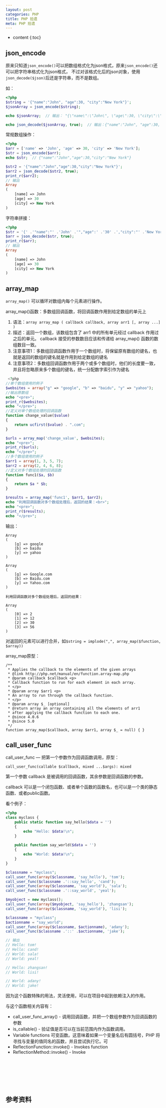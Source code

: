 ```yaml
---
layout: post
categories: PHP
title: PHP 拾遗
meta: PHP 拾遗
---
```

* content
{:toc}

## json_encode

原来只知道`json_encode()`可以把数组格式化为json格式，原来`json_encode()`还可以把字符串格式化为json格式，
不过对该格式化后的json对象，使用`json_decode($json)`后还是字符串，而不是数组。

如：
```php
<?php
$string = '{"name":"John", "age":30, "city":"New York"}';
$jsonArray = json_encode($string);

echo $jsonArray;  // 输出： "{\"name\":\"John\", \"age\":30, \"city\":\"New York\"}" 

echo json_decode($jsonArray, true);  // 输出：{"name":"John", "age":30, "city":"New York"} 
```

常规数组操作：
```php
<?php
$arr = ['name' => 'John', 'age' => 30, 'city' => 'New York'];
$str = json_encode($arr);
echo $str;  // {"name":"John","age":30,"city":"New York"}

$str2 = '{"name":"John","age":30,"city":"New York"}';
$arr2 = json_decode($str2, true);
print_r($arr2);
// 输出
Array
(
    [name] => John
    [age] => 30
    [city] => New York
)
```

字符串拼接：
```php
<?php
$str = '{' .'"name":"' .'John' .'","age":' .'30' .',"city":"' .'New York' .'"' .'}';
$arr = json_decode($str, true);
print_r($arr);
// 输出
Array
(
    [name] => John
    [age] => 30
    [city] => New York
)
```

## array_map

`array_map()` 可以循环对数组内每个元素进行操作。

array_map()函数：多数组回调函数，将回调函数作用到给定数组的单元上 
1. 语法：`array array_map ( callback callback, array arr1 [, array ...] )` 
2. 描述：返回一个数组，该数组包含了 arr1 中的所有单元经过 callback 作用过之后的单元。
callback 接受的参数数目应该和传递给 array_map() 函数的数组数目一致。 
3. 注意事项1：多数组回调函数作用于一个数组时，将保留原有数组的键名，也就是返回的数组的键名就是作用到给定数组的键名 
4. 注意事项2：多数组回调函数作用于两个或多个数组时，他们的长度要一致，并且将忽略原来多个数组的键名，统一分配数字索引作为键名 

```php
 <?php
//单个数组使用的例子 
$websites = array("g" => "google", "b" => "baidu", "y" => "yahoo");
//输出原数组 
echo "<pre>";
print_r($websites);
echo "</pre>";
//定义对单个数组处理的回调函数 
function change_value($value)
{
    return ucfirst($value) . ".com";
}

$urls = array_map('change_value', $websites);
echo "<pre>";
print_r($urls);
echo "</pre>";
//多个数组使用的例子 
$arr1 = array(1, 3, 5, 7);
$arr2 = array(2, 4, 6, 8);
//定义对多个数组处理的回调函数 
function func1($a, $b)
{
    return $a * $b;
}

$results = array_map('func1', $arr1, $arr2);
echo "利用回调函数对多个数组处理后，返回的结果：<br>";
echo "<pre>";
print_r($results);
echo "</pre>"; 
```

输出：
```
Array
(
    [g] => google
    [b] => baidu
    [y] => yahoo
)

Array
(
    [g] => Google.com
    [b] => Baidu.com
    [y] => Yahoo.com
)

利用回调函数对多个数组处理后，返回的结果：

Array
(
    [0] => 2
    [1] => 12
    [2] => 30
    [3] => 56
)
```

对返回的元素可以进行合并，如`$string = implode(",", array_map($function, $array))`

array_map原型：
```
/**
 * Applies the callback to the elements of the given arrays
 * @link http://php.net/manual/en/function.array-map.php
 * @param callback $callback <p>
 * Callback function to run for each element in each array.
 * </p>
 * @param array $arr1 <p>
 * An array to run through the callback function.
 * </p>
 * @param array $_ [optional]
 * @return array an array containing all the elements of arr1
 * after applying the callback function to each one.
 * @since 4.0.6
 * @since 5.0
 */
function array_map($callback, array $arr1, array $_ = null) { }
```

## call_user_func

call_user_func — 把第一个参数作为回调函数调用，原型：
```
call_user_func(callable $callback, mixed ...$args): mixed
```

第一个参数 callback 是被调用的回调函数，其余参数是回调函数的参数。 

callback 可以是一个闭包函数、或者单个函数的函数名，也可以是一个类的静态函数、或者public函数。

看个例子：
```php
<?php
class myclass {
    public static function say_hello($data = '')
    {
        echo "Hello: $data!\n";
    }
	
	public function say_world($data = '')
    {
        echo "World: $data!\n";
    }
}

$classname = "myclass";
call_user_func(array($classname, 'say_hello'), 'tom');
call_user_func($classname .'::say_hello', 'cand');
call_user_func(array($classname, 'say_world'), 'sala');
call_user_func($classname .'::say_world', 'yeal');

$myobject = new myclass();
call_user_func(array($myobject, 'say_hello'), 'zhangsan');
call_user_func(array($classname, 'say_world'), 'lisi');

$classname = "myclass";
$actionname = "say_world";
call_user_func(array($classname, $actionname), 'adany');
call_user_func($classname .'::' .$actionname, 'jake');

// 输出
// Hello: tom!
// Hello: cand!
// World: sala!
// World: yeal!

// Hello: zhangsan!
// World: lisi!

// World: adany!
// World: jake!
```

因为这个函数特殊的用法，灵活使用，可以在项目中起到依赖注入的作用。

与这个函数相关内容有：
* call_user_func_array() - 调用回调函数，并把一个数组参数作为回调函数的参数
* is_callable() - 验证值是否可以在当前范围内作为函数调用。
* Variable functions 可变函数。这意味着如果一个变量名后有圆括号，PHP 将寻找与变量的值同名的函数，并且尝试执行它。可
* ReflectionFunction::invoke() - Invokes function
* ReflectionMethod::invoke() - Invoke



<br/><br/><br/><br/><br/>
## 参考资料


